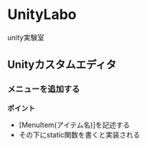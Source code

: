 # UnityLabo
unity実験室
##  Unityカスタムエディタ
### メニューを追加する
**ポイント**
- [MenuItem(アイテム名)]を記述する
- その下にstatic関数を書くと実装される
